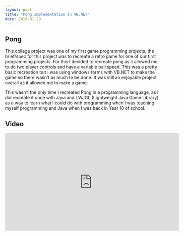 ```yaml
---
layout: post
title: "Pong Implementation in VB.NET"
date: 2019-01-29
---
```


## Pong
This college project was one of my first game programming projects, the brief/spec for this project was to recreate a retro game for one of our first programming projects. For this I decided to recreate pong as it allowed me to do two player controls and have a variable ball speed. This was a pretty basic recreation but I was using windows forms with VB.NET to make the game so there wasn't as much to be done. It was still an enjoyable project overall as it allowed me to make a game.

This wasn't the only time I recreated Pong in a programming language, as I did recreate it once with Java and LWJGL (Lightweight Java Game Library) as a way to learn what I could do with programming when I was teaching myself programming and Java when I was back in Year 10 of school.



## Video
<iframe width="560" height="315" src="https://www.youtube.com/embed/4ssVsNSfW2o" frameborder="0" allow="accelerometer; autoplay; encrypted-media; gyroscope; picture-in-picture" allowfullscreen></iframe>